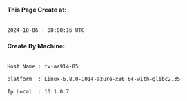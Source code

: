 
   
#### This Page Create at:

```bash

2024-10-06 - 08:00:16 UTC

```

#### Create By Machine:

```bash

Host Name : fv-az914-85

platform  : Linux-6.8.0-1014-azure-x86_64-with-glibc2.35

Ip Local  : 10.1.0.7

```

